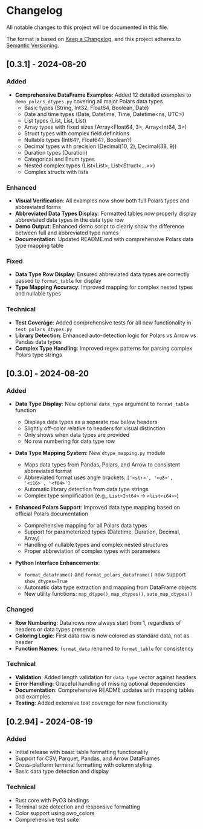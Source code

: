 # Changelog

All notable changes to this project will be documented in this file.

The format is based on [Keep a Changelog](https://keepachangelog.com/en/1.0.0/),
and this project adheres to [Semantic Versioning](https://semver.org/spec/v2.0.0.html).

## [0.3.1] - 2024-08-20

### Added
- **Comprehensive DataFrame Examples**: Added 12 detailed examples to `demo_polars_dtypes.py` covering all major Polars data types
  - Basic types (String, Int32, Float64, Boolean, Date)
  - Date and time types (Date, Datetime<ns>, Time, Datetime<ns, UTC>)
  - List types (List<Float64>, List<String>, List<Int64>)
  - Array types with fixed sizes (Array<Float64, 3>, Array<Int64, 3>)
  - Struct types with complex field definitions
  - Nullable types (Int64?, Float64?, Boolean?)
  - Decimal types with precision (Decimal(10, 2), Decimal(38, 9))
  - Duration types (Duration<ns>)
  - Categorical and Enum types
  - Nested complex types (List<List<Int64>>, List<Struct<...>>)
  - Complex structs with lists

### Enhanced
- **Visual Verification**: All examples now show both full Polars types and abbreviated forms
- **Abbreviated Data Types Display**: Formatted tables now properly display abbreviated data types in the data type row
- **Demo Output**: Enhanced demo script to clearly show the difference between full and abbreviated type names
- **Documentation**: Updated README.md with comprehensive Polars data type mapping table

### Fixed
- **Data Type Row Display**: Ensured abbreviated data types are correctly passed to `format_table` for display
- **Type Mapping Accuracy**: Improved mapping for complex nested types and nullable types

### Technical
- **Test Coverage**: Added comprehensive tests for all new functionality in `test_polars_dtypes.py`
- **Library Detection**: Enhanced auto-detection logic for Polars vs Arrow vs Pandas data types
- **Complex Type Handling**: Improved regex patterns for parsing complex Polars type strings

## [0.3.0] - 2024-08-20

### Added
- **Data Type Display**: New optional `data_type` argument to `format_table` function
  - Displays data types as a separate row below headers
  - Slightly off-color relative to headers for visual distinction
  - Only shows when data types are provided
  - No row numbering for data type row

- **Data Type Mapping System**: New `dtype_mapping.py` module
  - Maps data types from Pandas, Polars, and Arrow to consistent abbreviated format
  - Abbreviated format uses angle brackets: `['<str>', '<u8>', '<i16>', '<f64>']`
  - Automatic library detection from data type strings
  - Complex type simplification (e.g., `List<Int64>` → `<list<i64>>`)

- **Enhanced Polars Support**: Improved data type mapping based on official Polars documentation
  - Comprehensive mapping for all Polars data types
  - Support for parameterized types (Datetime, Duration, Decimal, Array)
  - Handling of nullable types and complex nested structures
  - Proper abbreviation of complex types with parameters

- **Python Interface Enhancements**:
  - `format_dataframe()` and `format_polars_dataframe()` now support `show_dtypes=True`
  - Automatic data type extraction and mapping from DataFrame objects
  - New utility functions: `map_dtype()`, `map_dtypes()`, `auto_map_dtypes()`

### Changed
- **Row Numbering**: Data rows now always start from 1, regardless of headers or data types presence
- **Coloring Logic**: First data row is now colored as standard data, not as header
- **Function Names**: `format_data` renamed to `format_table` for consistency

### Technical
- **Validation**: Added length validation for `data_type` vector against headers
- **Error Handling**: Graceful handling of missing optional dependencies
- **Documentation**: Comprehensive README updates with mapping tables and examples
- **Testing**: Added extensive test coverage for new functionality

## [0.2.94] - 2024-08-19

### Added
- Initial release with basic table formatting functionality
- Support for CSV, Parquet, Pandas, and Arrow DataFrames
- Cross-platform terminal formatting with column styling
- Basic data type detection and display

### Technical
- Rust core with PyO3 bindings
- Terminal size detection and responsive formatting
- Color support using owo_colors
- Comprehensive test suite
